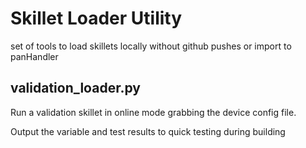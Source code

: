 # Skillet Loader Utility

set of tools to load skillets locally without github pushes or import to 
panHandler

## validation_loader.py

Run a validation skillet in online mode grabbing the device config file.

Output the variable and test results to quick testing during building


